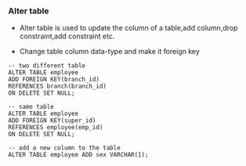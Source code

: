 ### Alter table
* Alter table is used to update the column of a table,add column,drop constraint,add constraint etc.

* Change table column data-type and make it foreign key
```
-- two different table
ALTER TABLE employee
ADD FOREIGN KEY(branch_id)
REFERENCES branch(branch_id)
ON DELETE SET NULL;

-- same table
ALTER TABLE employee
ADD FOREIGN KEY(super_id)
REFERENCES employee(emp_id)
ON DELETE SET NULL;

-- add a new column to the table
ALTER TABLE employee ADD sex VARCHAR(1);
```